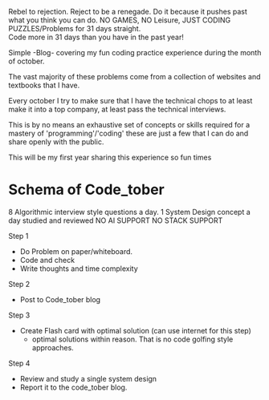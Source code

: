 Rebel to rejection.
Reject to be a renegade.
Do it because it pushes past what you think you can do.
NO GAMES, NO Leisure, JUST CODING PUZZLES/Problems for 31 days straight.  
Code more in 31 days than you have in the past year!

Simple -Blog- covering my fun coding practice experience during the month of october.

The vast majority of these problems come from a collection of websites and textbooks that I have.

Every october I try to make sure that I have the technical chops to at least make it into a top company, at least pass the technical interviews.

This is by no means an exhaustive set of concepts or skills required for a mastery of 'programming'/'coding' these are just a few that I can do and share openly with the public.

This will be my first year sharing this experience so fun times

# Schema of Code_tober
8 Algorithmic interview style questions a day.
1 System Design concept a day studied and reviewed
NO AI SUPPORT
NO STACK SUPPORT

Step 1
  - Do Problem on paper/whiteboard.
  - Code and check
  - Write thoughts and time complexity

Step 2
  - Post to Code_tober blog

Step 3
  - Create Flash card with optimal solution (can use internet for this step)
      - optimal solutions within reason.  That is no code golfing style approaches.

Step 4
  - Review and study a single system design
  - Report it to the code_tober blog.

